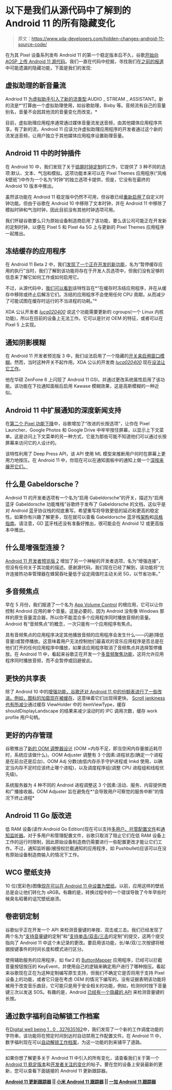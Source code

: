 # 以下是我们从源代码中了解到的 Android 11 的所有隐藏变化

> 原文：<https://www.xda-developers.com/hidden-changes-android-11-source-code/>

在为其 Pixel 设备系列发布 Android 11 的第一个稳定版本后不久，谷歌[开始向 AOSP 上传 Android 11 源代码](https://www.xda-developers.com/android-11-source-code-aosp/)。我们一直在代码中挖掘，寻找我们在[之前的报道](https://www.xda-developers.com/tag/android-11/)中可能遗漏的隐藏功能，下面是我们的发现:

## 虚拟助理的新音量流

Andriod 11 [为虚拟助手引入了新的流类型](https://android.googlesource.com/platform/frameworks/base/+/b64fac77b551480c0cd51b0ee21c7c9d66af3374%5E%21/):AUDIO _ STREAM _ ASSISTANT。新的流是*“打算由一个虚拟助理使用，如谷歌助理，Bixby 等。音频流有自己的音量别名，音量不会因其他流的音量变化而改变。*

目前，虚拟助理应用程序通常通过媒体音量流发送音频，由其他媒体应用程序共享。有了新的流，Android 11 应该允许虚拟助理应用程序的开发者通过这个新的流发送音频，让用户独立于其他媒体应用程序设置助理音量。

## Android 11 中的时钟插件

在 Android 10 中，我们发现了关于[锁屏时钟定制](https://www.xda-developers.com/android-q-lock-screen-clock-customization/)的工作，它提供了 3 种不同的选项:默认、文本、气泡和模拟。这项功能本来可以在 Pixel Themes 应用程序(“风格&壁纸”)中作为一个名为“时钟”的独立选项卡提供，但是，它没有在最终的 Android 10 版本中推出。

虽然该功能在 Android 11 稳定版中仍然不可用，但谷歌已经[重新启用了](https://android.googlesource.com/platform/frameworks/base/+/5db44f0ece5c641f6be625381f53ce0b54174c18)自定义时钟功能。但由于谷歌在 Android 10 中移除了文本时钟，并在 Android 11 中移除了模拟时钟和气泡时钟，因此目前没有其他时钟选项可用。

我们怀疑谷歌要么只为原始设备制造商启用了该功能，要么该公司可能正在开发新的定制时钟，以便在 Pixel 5 和 Pixel 4a 5G 上与更新的 Pixel Themes 应用程序一起推出。

## 冻结缓存的应用程序

在 Android 11 Beta 2 中，我们[发现了一个正在开发的新功能](https://www.xda-developers.com/android-11-beta-2-new-features/#gallery-3:~:text=Suspended%20execution%20for%20cached%20apps)，名为“暂停缓存应用的执行”当时，我们了解到该功能将存在于开发人员选项中，但我们没有足够的信息来了解它如何工作或如何启用它。

不过，从源代码中，[我们可以看到](https://android.googlesource.com/platform/frameworks/base/+/bdaf16e72aedf06f007c1a8b288c68ee470277d1)该特性旨在*“在缓存时冻结应用程序，并在从缓存中移除或终止后解冻它们。冻结的应用程序不会使用任何 CPU 周期，从而减少了可能试图在缓存时运行的不当进程的功耗。”*

XDA 公认开发者 [*luca020400*](https://forum.xda-developers.com/member.php?u=5778309) 说这个功能需要更新的 cgroups(一个 Linux 内核功能)，所以在目前的设备上无法工作。它可以是针对 OEM 的特征，或者可以在 Pixel 5 上实现。

## 通知阴影模糊

在 Android 11 开发者预览版 3 中，我们设法启用了一个隐藏的[开关来启用窗口模糊](https://www.xda-developers.com/android-11-developer-preview-3-changes/#gallery-10-302302:~:text=Window%20blurs,-A%20hidden)。然而，当时这种开关不起作用。XDA 公认的开发商 [*luca020400*](https://forum.xda-developers.com/member.php?u=5778309) 现在[设法让它工作](https://twitter.com/luca020400/status/1303702842855878656)。

他在华硕 ZenFone 6 上闪现了 Android 11 GSI，并通过更改系统属性启用了该功能。该功能在下拉通知面板后启用 Kawase 模糊效果，这是高斯模糊的一种近似。

## Android 11 中扩展通知的深度新闻支持

在[第二个 Pixel 功能下降](https://www.xda-developers.com/pixel-feature-drop-second-features-list/#tagbar-list:~:text=VOIP.-,Long%20press%20improvements)中，谷歌增加了“改进的长按选项”，让你在 Pixel Launcher、Google Photos 和 Google Drive 中牢牢按住屏幕，以显示上下文菜单。这是访问上下文菜单的另一种方式，它是为那些可能不知道他们可以通过长按屏幕来访问它的人设计的。

该特性利用了 Deep Press API，该 API 使用 ML 模型来推断用户何时在屏幕上更用力地按压。在 Android 11 中，你现在可以在通知面板中的通知上做一个[深按来展开它们。](https://android.googlesource.com/platform/frameworks/base/+/4716913d96b821b757e40a1e1a96b492e5c5ebac)

## 什么是 Gabeldorsche？

Android 11 的开发者选项有一个名为“启用 Gabeldorsche”的开关，描述为“启用蓝牙 Gabeldorsche 功能堆栈”谷歌终于发布了 Gabeldorsche 的文档，这似乎是对 Android 蓝牙协议栈的彻底重写。希望重写将导致更低的延迟和更高的稳定性。如果你有兴趣了解更多，现在就可以查看 Gabeldorsche 蓝牙栈[架构](https://cs.android.com/android/platform/superproject/+/master:system/bt/gd/docs/architecture/architecture.md?q=Gabeldorsche)和[风格指南](https://cs.android.com/android/platform/superproject/+/master:system/bt/gd/docs/architecture/style_guide.md?q=Gabeldorsche)。请注意，GD 蓝牙栈还没有准备好推出，很可能会在 Android 12 或更高版本中推出。

## 什么是增强型连接？

[Android 11 开发者预览版 2](https://www.xda-developers.com/android-11-developer-preview-2-changes/#gallery-4:~:text=New%20%E2%80%9CEnhanced%20Connectivity%E2%80%9D%20toggle) 增加了另一个神秘的开发者选项，名为“增强连接”，但没有任何关于其功能的描述。感谢源代码，我们现在已经了解到，该功能将“允许连接热功率管理器在蜂窝吞吐量低于设定阈值时主动关闭 5G，以节省功率。”

## 多音频焦点

早在 5 月份，我们报道了一个名为 [App Volume Control](https://www.xda-developers.com/app-volume-control-individual-volume-levels-android/) 的根应用，它可以让你控制 Android 应用的单个音量。这是必要的，因为 Android 没有像 Windows 那样的原生音量混合器，所以你不能混合多个应用程序同时播放音频的音量。Android 有“音频焦点”的概念，一次只能有一个应用程序有焦点。

具有音频焦点的应用程序决定其他播放音频的应用程序会发生什么——闪避(降低音量)或暂停播放。这意味着用户无法控制他们最喜欢的音乐应用程序是否总是在他们打开的任何应用程序中播放，如果该应用程序取消了音频焦点并选择暂停播放。在 Android 11 中，看起来谷歌正在开发一个[多音频聚焦功能](https://android.googlesource.com/platform/frameworks/base/+/4e984e55033439223fb45e91a561b85e57248067)，这将允许应用程序同时播放音频，而不会暂停或回避彼此。

## 更快的共享表

除了 Android 10 中的[增强功能，谷歌还对 Android 11 中的份额表进行了一些改进。例如，图标的](https://www.xda-developers.com/android-10-share-menu-faster-quantified/)[加载现在被缓存](https://android.googlesource.com/platform/frameworks/base/+/563d7b9d17c913198554aad2d37e60c1d3ffc196)，这意味着它们出现得更快。 [Scroll jankiness 也有所减少](https://android.googlesource.com/platform/frameworks/base/+/706316db0fec414785dfa870ae20592cd3bf09e1)通过缓存 ViewHolder 中的 itemViewType，缓存 shouldDisplayLandscape 的结果来减少滚动时的 IPC 调用次数，缓存 work profile 用户句柄。

## 更好的内存管理

谷歌推出了[新的 OOM 调整器设计](https://android.googlesource.com/platform/frameworks/base/+/android11-release/services/core/java/com/android/server/am/OomAdjuster.md) (OOM =内存不足，即当空闲内存量接近耗尽时，系统应该做什么)。OOM Adjuster 调整有 3 个因素:进程状态(确定一个进程是在前台还是后台)，OOM Adj 分数(由低内存杀手守护进程或 lmkd 使用，以确定当内存不足时应该终止哪个进程)，以及调度程序组(调整 CPU 进程组和线程优先级)。

系统服务器为 4 种不同的 Android 进程调整这 3 个因素:活动、服务、内容提供商和广播接收器。OOM Adjuster 旨在避免在*“会导致用户可察觉的服务中断”的情况下终止进程*

## Android 11 Go 版改进

低 RAM 设备(读作:Android Go Edition)现在可以支持[多用户、托管配置文件](https://android.googlesource.com/platform/frameworks/base/+/bd16014d0b211fb369abc1f928751b65e2644930)和[通知监听器](https://android.googlesource.com/platform/frameworks/base/+/bc79dcd87b95f4332d9319dd2230f18f49dcf9cb)。对于多用户和管理配置文件，谷歌只取消了阻止它们在低 RAM 设备上工作的运行时限制，因此原始设备制造商仍需要进行一些配置更改才能让它们工作。不过，通知监听器(被授权拦截通知的应用程序，如 Pushbullet)应该可以在没有原始设备制造商输入的情况下工作。

## WCG 壁纸支持

10 位(宽彩色)图像[现在可以在 Android 11 中设置为壁纸](https://android.googlesource.com/platform/frameworks/base/+/287d8283f4f232a0a31ef038e61b1c2340ef660b%5E%21/)。以前，应用这样的壁纸总是会让他们转化为 sRGB。有趣的是，转换过程中的一个错误导致了今年早些时候臭名昭著的诅咒壁纸崩溃。

## 卷密钥定制

谷歌似乎正在开发一个 API 来检测音量键的单按、双击或三击。我们已经发现了两个名为“[支持音量键](https://android.googlesource.com/platform/frameworks/base/+/4bf177f046e5fe43c775e497e4f2495eda06e302%5E%21/)的定制”和“[支持单击/双击/三击](https://android.googlesource.com/platform/frameworks/base/+/34e68a43d3d366acf8453c53d51fa2b149510bee%5E%21/)的定制”的提交，这两个提交指向了 Android 11 中这个未记录的更改。要启用该功能，长/单/双/三次按键将根据按键事件的时间长度和模式进行区分。

使用辅助服务的应用程序，如 flar2 的 [ButtonMapper](https://play.google.com/store/apps/details?id=flar2.homebutton) 应用程序，已经可以拦截音量按钮按压的 KeyEvent，并使用自己的逻辑来确定用户进行了哪种按压。看起来谷歌现在正在为这种定制编写原生支持，但我们不确定它是否将用于支持 Pixel 设备上的功能，或者它只是在考虑 OEM 的情况下编写的。没有证据表明该功能将被用于改变音乐曲目，它可能只是用于安全相关的功能，例如，检测何时按下音量键三次以发送 SOS。有趣的是，Android [已经有一个隐藏的 API](https://www.xda-developers.com/skip-music-tracks-android-volume-keys-no-root/) 来检测音量键的长按。

## 通过数字福利自动解锁工作档案

在[Digital well being 1 . 0 . 327635162](https://www.xda-developers.com/digital-wellbeing-prepares-add-work-profile-scheduler-pause-apps-automatically/)中，我们发现了一个新的工作调度功能的字符串，该功能将在预定时间到达时自动禁用工作配置文件。在 Android 11 中，数字福利现在可以[自动解锁工作档案](https://android.googlesource.com/platform/frameworks/base/+/a8c58f06d06e1a69b0f3555678f51f679da8ea30)，为这一功能的到来铺平了道路。

* * *

如果你想了解更多关于 Android 11 中引入的所有变化，请查看我们关于第一个 [Android 11 稳定版本](https://www.xda-developers.com/android-11-stable-google-pixel-oneplus-xiaomi-realme-oppo/)和[开发者关注的变化](https://www.xda-developers.com/android-11-features-developers-new-apis/)的帖子。要在您的设备上安装最新的更新，您可以查看下面链接的 Android 11 更新跟踪器。

**[Android 11 更新跟踪器](https://www.xda-developers.com/android-11-update-tracker/) || [小米 Android 11 跟踪器](https://www.xda-developers.com/xiaomi-android-11-update-list-download-install/) || [一加 Android 11 跟踪器](https://www.xda-developers.com/oneplus-android-11-official-oxygenos-11-beta-stable-tracker-download-install/)**